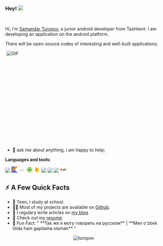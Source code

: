 ### Hey! <img src="https://media.giphy.com/media/hvRJCLFzcasrR4ia7z/giphy.gif" width="25px">

<br />

Hi, i'm [Samandar Turopov](https://t.me/samandar_turopov), a junior android developer from Tashkent. I am developing an application on the android platform.

There will be open-source codes of interesting and well-built applications.


  <img align="right" alt="GIF" src="https://github.com/abhisheknaiidu/abhisheknaiidu/blob/master/code.gif?raw=true" width="500" height="310" />
    
- 💬 ask me about anything, i am happy to help;

**Languages and tools:**  

<code><img height="20" src="https://www.shareicon.net/data/2015/09/17/102407_java_512x512.png"></code>
<code><img height="20" src="https://raw.githubusercontent.com/github/explore/80688e429a7d4ef2fca1e82350fe8e3517d3494d/topics/kotlin/kotlin.png"></code>
<code><img height="20" src="https://raw.githubusercontent.com/github/explore/80688e429a7d4ef2fca1e82350fe8e3517d3494d/topics/mysql/mysql.png"></code>
<code><img height="20" src="https://raw.githubusercontent.com/github/explore/80688e429a7d4ef2fca1e82350fe8e3517d3494d/topics/android/android.png"></code>
<code><img height="20" src="https://raw.githubusercontent.com/github/explore/80688e429a7d4ef2fca1e82350fe8e3517d3494d/topics/firebase/firebase.png"></code>
<code><img height="20" src="https://raw.githubusercontent.com/irontec/android-room-example/master/logo.png"></code>
<code><img height="20" src="https://futurestud.io/images/futurestudio-logo-transparent.png"></code>
<code><img height="20" src="https://raw.githubusercontent.com/irontec/android-mvvm-example/master/logo.png"></code>
<code><img height="20" src="https://raw.githubusercontent.com/github/explore/80688e429a7d4ef2fca1e82350fe8e3517d3494d/topics/git/git.png"></code>


<h2>⚡️ A Few Quick Facts</h2>
<ul>
<li>🧐 Teen, i study at school.</li>
<li>👨‍💻 Most of my projects are available on <a href="https://github.com/turopov">Github</a>.</li>
<li>📝 I regulary write articles on <a href="https://t.me/teencoder">my blog</a>.</li>
<li>📙 Check out my <a href="">resume</a>.</li>
<li>🎉 Fun Fact: " **Так же я могу говорить на русском** | **Men o'zbek tilida ham gaplasha olaman** "</li>
</ul>

<p align="center"> <img src="https://github-readme-stats.vercel.app/api?username=turopov&show_icons=true&theme=gotham" alt="turopov" />
